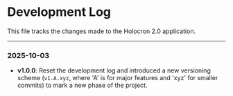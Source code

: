 
# Development Log

This file tracks the changes made to the Holocron 2.0 application.

---

### 2025-10-03

- **v1.0.0**: Reset the development log and introduced a new versioning scheme (`v1.A.xyz`, where 'A' is for major features and 'xyz' for smaller commits) to mark a new phase of the project.
